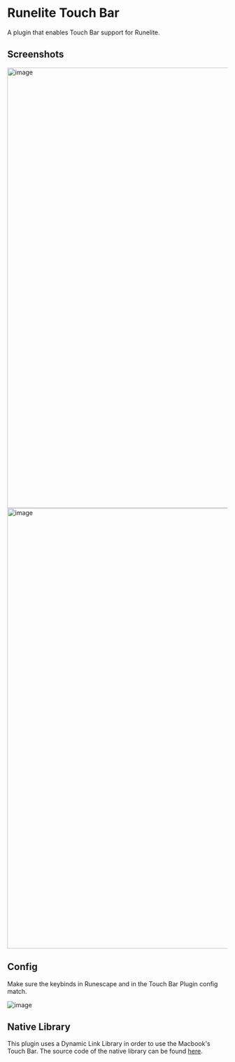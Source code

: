 Runelite Touch Bar
=============

A plugin that enables Touch Bar support for Runelite.

Screenshots
-----------

<img width="1004" alt="image" src="https://user-images.githubusercontent.com/36711947/179292816-69e1ecd2-90f6-4e50-8f6d-f1696fff9955.png">
<img width="1004" alt="image" src="https://user-images.githubusercontent.com/36711947/179292890-a452164a-e359-446e-be20-d2b3a067abf5.png">

Config 
------

Make sure the keybinds in Runescape and in the Touch Bar Plugin config match.

![image](https://user-images.githubusercontent.com/36711947/179294950-1d1cb0a6-e4dd-4018-b114-bab5a4bb64b7.png)

Native Library
--------------

This plugin uses a Dynamic Link Library in order to use the Macbook's Touch Bar. The source code of the native library can be found [here](https://github.com/PatrickKocken/runelite-touch-bar-native-library).
